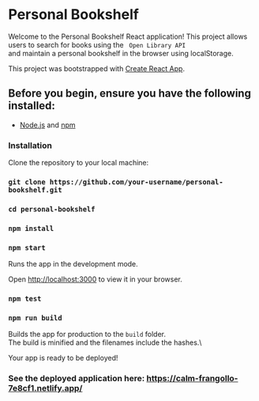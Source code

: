 # Personal Bookshelf

Welcome to the Personal Bookshelf React application! This project allows users to search for books using the <code> Open Library API </code> and maintain a personal bookshelf in the browser using localStorage.

This project was bootstrapped with [Create React App](https://github.com/facebook/create-react-app).

## Before you begin, ensure you have the following installed:

- [Node.js](https://nodejs.org/) and [npm](https://www.npmjs.com/)

### Installation

Clone the repository to your local machine:

### `git clone https://github.com/your-username/personal-bookshelf.git`

### `cd personal-bookshelf`

### `npm install`

### `npm start`

Runs the app in the development mode.

Open [http://localhost:3000](http://localhost:3000) to view it in your browser.

### `npm test`

### `npm run build`

Builds the app for production to the `build` folder.\
The build is minified and the filenames include the hashes.\

Your app is ready to be deployed!

### See the deployed application here: https://calm-frangollo-7e8cf1.netlify.app/
